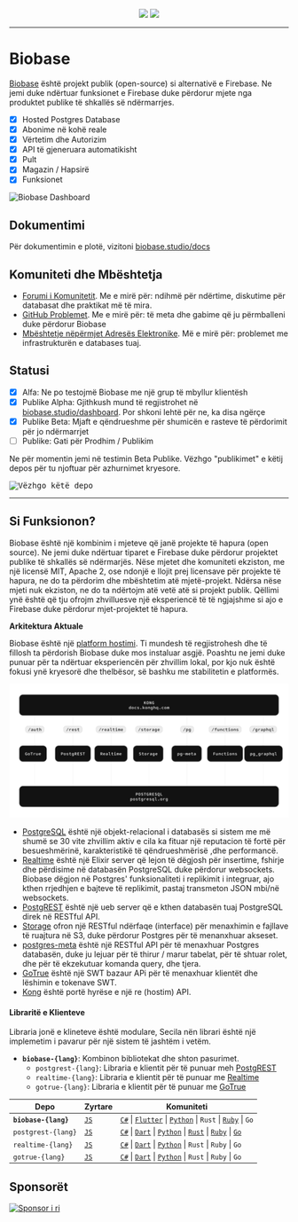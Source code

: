 <p align="center">
<img src="https://user-images.githubusercontent.com/8291514/213727234-cda046d6-28c6-491a-b284-b86c5cede25d.png#gh-light-mode-only">
<img src="https://user-images.githubusercontent.com/8291514/213727225-56186826-bee8-43b5-9b15-86e839d89393.png#gh-dark-mode-only">
</p>

---

# Biobase

[Biobase](https://biobase.studio) është projekt publik (open-source) si alternativë e Firebase. Ne jemi duke ndërtuar funksionet e Firebase duke përdorur mjete nga produktet publike të shkallës së ndërmarrjes.

- [x] Hosted Postgres Database
- [x] Abonime në kohë reale
- [x] Vërtetim dhe Autorizim
- [x] API të gjeneruara automatikisht
- [x] Pult
- [x] Magazin / Hapsirë
- [x] Funksionet

![Biobase Dashboard](https://raw.githubusercontent.com/biobase/biobase/master/apps/www/public/images/github/biobase-dashboard.png)

## Dokumentimi

Për dokumentimin e plotë, vizitoni [biobase.studio/docs](https://biobase.studio/docs)

## Komuniteti dhe Mbështetja

- [Forumi i Komunitetit](https://github.com/biobase-ai/biobase/discussions). Me e mirë për: ndihmë për ndërtime, diskutime për databasat dhe praktikat më të mira.
- [GitHub Problemet](https://github.com/biobase-ai/biobase/issues). Me e mirë për: të meta dhe gabime që ju përmballeni duke përdorur Biobase
- [Mbështetje nëpërmjet Adresës Elektronike](https://biobase.studio/docs/support#business-support). Më e mirë për: problemet me infrastrukturën e databases tuaj.

## Statusi

- [x] Alfa: Ne po testojmë Biobase me një grup të mbyllur klientësh
- [x] Publike Alpha: Gjithkush mund të regjistrohet në [biobase.studio/dashboard](https://biobase.studio/dashboard). Por shkoni lehtë për ne, ka disa ngërçe
- [x] Publike Beta: Mjaft e qëndrueshme për shumicën e rasteve të përdorimit për jo ndërmarrjet
- [ ] Publike: Gati për Prodhim / Publikim

Ne për momentin jemi në testimin Beta Publike. Vëzhgo "publikimet" e këtij depos për tu njoftuar për azhurnimet kryesore.

<kbd><img src="https://raw.githubusercontent.com/biobase/biobase/d5f7f413ab356dc1a92075cb3cee4e40a957d5b1/web/static/watch-repo.gif" alt="Vëzhgo këtë depo"/></kbd>

---

## Si Funksionon?

Biobase është një kombinim i mjeteve që janë projekte të hapura (open source). Ne jemi duke ndërtuar tiparet e Firebase duke përdorur projektet publike të shkallës së ndërmarjës. Nëse mjetet dhe komuniteti ekziston, me një licensë MIT, Apache 2, ose ndonjë e llojit prej licensave për projekte të hapura, ne do ta përdorim dhe mbështetim atë mjetë-projekt. Ndërsa nëse mjeti nuk ekziston, ne do ta ndërtojm atë vetë atë si projekt publik. Qëllimi ynë është që tju ofrojm zhvilluesve një eksperiencë të të ngjajshme si ajo e Firebase duke përdorur mjet-projektet të hapura.

**Arkitektura Aktuale**

Biobase është një [platform hostimi](https://biobase.studio/dashboard). Ti mundesh të regjistrohesh dhe të fillosh ta përdorish Biobase duke mos instaluar asgjë. Poashtu ne jemi duke punuar për ta ndërtuar eksperiencën për zhvillim lokal, por kjo nuk është fokusi ynë kryesorë dhe thelbësor, së bashku me stabilitetin e platformës.

![Arkitektura](https://github.com/biobase-ai/biobase/blob/master/apps/docs/public/img/biobase-architecture.svg)

- [PostgreSQL](https://www.postgresql.org/) është një objekt-relacional i databasës si sistem me më shumë se 30 vite zhvillim aktiv e cila ka fituar një reputacion të fortë për besueshmërinë, karakteristikë të qëndrueshmërisë ,dhe performancë.
- [Realtime](https://github.com/biobase-ai/realtime) është një Elixir server që lejon të dëgjosh për insertime, fshirje dhe përdisime në databasën PostgreSQL duke përdorur websockets. Biobase dëgjon në Postgres' funksionaliteti i replikimit i integruar, ajo kthen rrjedhjen e bajteve të replikimit, pastaj transmeton JSON mbi/në websockets.
- [PostgREST](http://postgrest.org/) është një ueb server që e kthen databasën tuaj PostgreSQL direk në RESTful API.
- [Storage](https://github.com/biobase-ai/storage-api) ofron një RESTful ndërfaqe (interface) për menaxhimin e fajllave të ruajtura në S3, duke përdorur Postgres për të menanxhuar akseset.
- [postgres-meta](https://github.com/biobase-ai/postgres-meta) është një RESTful API për të menaxhuar Postgres databasën, duke ju lejuar për të thirur / marur tabelat, për të shtuar rolet, dhe për të ekzekutuar komanda query, dhe tjera.
- [GoTrue](https://github.com/netlify/gotrue) është një SWT bazaur APi për të menaxhuar klientët dhe lëshimin e tokenave SWT.
- [Kong](https://github.com/Kong/kong) është portë hyrëse e një re (hostim) API.

#### Libraritë e Klienteve

Libraria jonë e klineteve është modulare, Secila nën librari është një implemetim i pavarur për një sistem të jashtëm i vetëm.

- **`biobase-{lang}`**: Kombinon bibliotekat dhe shton pasurimet.
  - `postgrest-{lang}`: Libraria e klientit për të punuar meh [PostgREST](https://github.com/postgrest/postgrest)
  - `realtime-{lang}`: Libraria e klientit për të punuar me [Realtime](https://github.com/biobase-ai/realtime)
  - `gotrue-{lang}`: Libraria e klientit për të punuar me [GoTrue](https://github.com/netlify/gotrue)

| Depo                  | Zyrtare                                          | Komuniteti                                                                                                                                                                                                                                                                                                                           |
| --------------------- | ------------------------------------------------ | ------------------------------------------------------------------------------------------------------------------------------------------------------------------------------------------------------------------------------------------------------------------------------------------------------------------------------------ |
| **`biobase-{lang}`** | [`JS`](https://github.com/biobase-ai/biobase-js)  | [`C#`](https://github.com/biobase-ai/biobase-csharp) \| [`Flutter`](https://github.com/biobase-ai/biobase-flutter) \| [`Python`](https://github.com/biobase-ai/biobase-py) \| `Rust` \| [`Ruby`](https://github.com/biobase-ai/biobase-rb) \| `Go`                                                                                       |
| `postgrest-{lang}`    | [`JS`](https://github.com/biobase-ai/postgrest-js) | [`C#`](https://github.com/biobase-ai/postgrest-csharp) \| [`Dart`](https://github.com/biobase-ai/postgrest-dart) \| [`Python`](https://github.com/biobase-ai/postgrest-py) \| [`Rust`](https://github.com/biobase-ai/postgrest-rs) \| [`Ruby`](https://github.com/biobase-ai/postgrest-rb) \| [`Go`](https://github.com/biobase-ai/postgrest-go) |
| `realtime-{lang}`     | [`JS`](https://github.com/biobase-ai/realtime-js)  | [`C#`](https://github.com/biobase-ai/realtime-csharp) \| [`Dart`](https://github.com/biobase-ai/realtime-dart) \| [`Python`](https://github.com/biobase-ai/realtime-py) \| `Rust` \| `Ruby` \| `Go`                                                                                                                                        |
| `gotrue-{lang}`       | [`JS`](https://github.com/biobase-ai/gotrue-js)    | [`C#`](https://github.com/biobase-ai/gotrue-csharp) \| [`Dart`](https://github.com/biobase-ai/gotrue-dart) \| [`Python`](https://github.com/biobase-ai/gotrue-py) \| `Rust` \| `Ruby` \| `Go`                                                                                                                                              |

## Sponsorët

[![Sponsor i ri](https://user-images.githubusercontent.com/10214025/90518111-e74bbb00-e198-11ea-8f88-c9e3c1aa4b5b.png)](https://github.com/sponsors/biobase)
